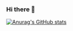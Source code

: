 ### Hi there 👋

[![Anurag's GitHub stats](https://github-readme-stats.vercel.app/api?username=lbrealdev)](https://github.com/anuraghazra/github-readme-stats)

<!--
**lbrealdev/lbrealdev** is a ✨ _special_ ✨ repository because its `README.md` (this file) appears on your GitHub profile.

Here are some ideas to get you started:

- 🔭 I’m currently working on ...
- 🌱 I’m currently learning ...
- 👯 I’m looking to collaborate on ...
- 🤔 I’m looking for help with ...
- 💬 Ask me about ...
- 📫 How to reach me: ...
- 😄 Pronouns: ...
- ⚡ Fun fact: ...
-->
